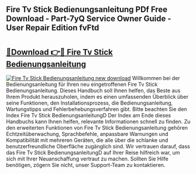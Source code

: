 ## Fire Tv Stick Bedienungsanleitung PDf Free Download - Part-7yQ Service Owner Guide - User Repair Edition fvFtd

# <h2><a href="http://df0pfs.blite.top/?on=Fire+Tv+Stick+Bedienungsanleitung">🔗Download 👉🔴 Fire Tv Stick Bedienungsanleitung</a></h2>

[![Fire Tv Stick Bedienungsanleitung new download](https://i.imgur.com/lujVjoI.png)](http://df0pfs.blite.top/?on=Fire+Tv+Stick+Bedienungsanleitung)
Willkommen bei der Bedienungsanleitung für Ihren neu eingetroffenen Fire Tv Stick Bedienungsanleitung. Dieses Handbuch soll Ihnen helfen, das Beste aus Ihrem Produkt herauszuholen, indem es einen umfassenden Überblick über seine Funktionen, den Installationsprozess, die Bedienungsanleitung, Wartungstipps und Fehlerbehebungsverfahren gibt. Bitte beachten Sie den Index Fire Tv Stick BedienungsanleitungD Der Index am Ende dieses Handbuchs kann Ihnen helfen, relevante Informationen schnell zu finden. Zu den erweiterten Funktionen von Fire Tv Stick Bedienungsanleitung gehören Echtzeitüberwachung, Sprachbefehle, anpassbare Warnungen und Kompatibilität mit mehreren Geräten, die alle über die schlanke und benutzerfreundliche Oberfläche zugänglich sind. Wir vertrauen darauf, dass das Fire Tv Stick BedienungsanleitungD auf Ihrer Reise hilfreich war, um sich mit Ihrer Neuanschaffung vertraut zu machen. Sollten Sie Hilfe benötigen, zögern Sie nicht, unser Support-Team zu kontaktieren.
